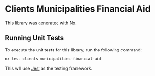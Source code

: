 # Clients Municipalities Financial Aid

This library was generated with [Nx](https://nx.dev).

## Running Unit Tests

To execute the unit tests for this library, run the following command:

```bash
nx test clients-municipalities-financial-aid
```

This will use [Jest](https://jestjs.io) as the testing framework.
